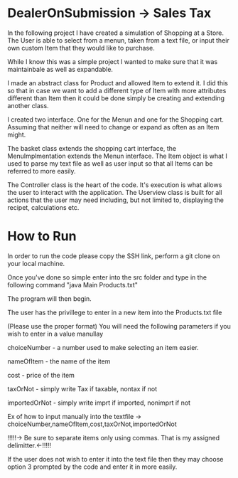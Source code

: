 # DealerOnSubmission -> Sales Tax

In the following project I have created a simulation of Shopping at a Store. 
The User is able to select from a menun, taken from a text file, or input their own custom Item that they would like to purchase. 

While I know this was a simple project I wanted to make sure that it was maintainbale as well as expandable. 

I made an abstract class for Product and allowed Item to extend it. I did this so that in case we want to add 
a different type of Item with more attributes different than Item then it could be done simply be creating and 
extending another class. 

I created two interface. One for the Menun and one for the Shopping cart. Assuming that 
neither will need to change or expand as often as an Item might. 

The basket class extends the shopping cart interface, the MenuImplmentation extends the Menun interface. The Item object 
is what I used to parse my text file as well as user input so that all Items can be referred to more easily. 

The Controller class is the heart of the code. It's execution is what allows the user to interact with the application. 
The Userview class is built for all actions that the user may need including, but not limited to, displaying the recipet, calculations etc.  


# How to Run 

In order to run the code please copy the SSH link, perform a git clone on your local machine.

Once you've done so simple enter into the src folder and type in the following command "java Main Products.txt"

The program will then begin.

The user has the privillege to enter in a new item into the Products.txt file 

(Please use the proper format)
You will need the following parameters if you wish to enter in a value manullay 

choiceNumber - a number used to make selecting an item easier.

nameOfItem - the name of the item

cost - price of the item

taxOrNot - simply write Tax if taxable, nontax if not

importedOrNot - simply write imprt if imported, nonimprt if not

Ex of how to input manually into the textfile -> choiceNumber,nameOfItem,cost,taxOrNot,importedOrNot

!!!!!-> Be sure to separate items only using commas. That is my assigned delimitter.<-!!!!!

If the user does not wish to enter it into the text file then they may choose option 3 prompted by the code and enter it in more easily. 

